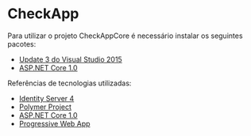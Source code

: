 # CheckApp

Para utilizar o projeto CheckAppCore é necessário instalar os seguintes pacotes:

- [Update 3 do Visual Studio 2015](https://go.microsoft.com/fwlink/?LinkId=691129)
- [ASP.NET Core 1.0](https://www.microsoft.com/net/core#windows)

Referências de tecnologias utilizadas:

- [Identity Server 4](https://github.com/IdentityServer/IdentityServer4.Samples/tree/dev/MVC%20and%20API/src/IdentityServer)
- [Polymer Project](https://www.polymer-project.org/1.0/start/)
- [ASP.NET Core 1.0](https://docs.asp.net/en/latest/)
- [Progressive Web App](https://developers.google.com/web/fundamentals/getting-started/?hl=en)
